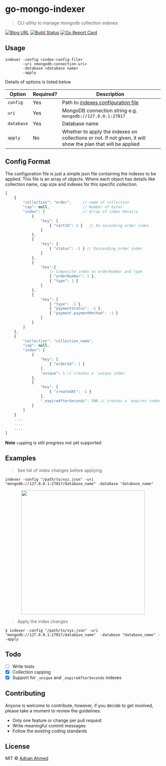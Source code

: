 # go-mongo-indexer

> CLI utility to manage mongodb collection indexes

[![Blog URL](https://img.shields.io/badge/Author-blog-green.svg?style=flat-square)](https://adnanahmed.info)
[![Build Status](https://travis-ci.org/idnan/go-mongo-indexer.svg?branch=master)](https://travis-ci.org/idnan/go-mongo-indexer)
[![Go Report Card](https://goreportcard.com/badge/github.com/gohugoio/hugo)](https://goreportcard.com/report/github.com/gohugoio/hugo)

## Usage

```shell
indexer -config <index-config-file> 
        -uri <mongodb-connection-uri>
        -database <database name>
        -apply
```

Details of options is listed below

| **Option** | **Required?** | **Description**                                                                                              |
|------------|---------------|--------------------------------------------------------------------------------------------------------------|
| `config`   | Yes           | Path to [indexes configuration file](#config-format)                                                         |
| `uri`      | Yes           | MongoDB connection string e.g. `mongodb://127.0.0.1:27017`                                                   |
| `database` | Yes           | Database name                                                                                                |
| `apply`    | No            | Whether to apply the indexes on collections or not. If not given, it will show the plan that will be applied |


## Config Format

The configuration file is just a simple json file containing the indexes to be applied. This file is an array of objects. Where each object has details like collection name, cap size and indexes for this specific collection.
```javascript
[
    {
        "collection": "order",     // name of collection
        "cap": null,               // Number of bytes 
        "index": [                 // Array of index details
            {
                "key": [
                    { "cartId": 1 }   // An ascending order index
                ]
            },
            {
                "key": [
                    { "status": -1 } // Descending order index
                ]
            },
            {
                "key":[
                    // Composite index on orderNumber and type
                    { "orderNumber": 1 },
                    { "type": 1 }
                ]
            },  
            {
                "key": [
                    { "type": -1 }, 
                    { "paymentStatus": -1 }, 
                    { "payment.paymentMethod": -1 }
                ]
            }
        ]
    },
    {
        "collection": "collection_name",
        "cap": null,
        "index": [
            {
                "key": [
                    { "orderId": 1 }
                ],
                "unique": 1 // creates a `unique index`
            },                       
            {
                "key": [
                    { "createdAt": -1 }
                ], 
                "_expireAfterSeconds": 500 // creates a `expires index` that will delete document after given number of seconds 
            }       
        ]
    }
    ....
    ....
    ....
]
```

**Note** `cap`ping is still progress not yet supported

## Examples

> See list of index changes before applying

```shell
indexer -config "/path/to/xyz.json" -uri "mongodb://127.0.0.1:27017/database_name" -database "database_name"
```

<p align="center">
        <img src="https://i.imgur.com/3yj4gMh.png" height="400px"/>
</p>

> Apply the index changes
```shell
$ indexer -config "/path/to/xyz.json" -uri "mongodb://127.0.0.1:27017/database_name"  -database "database_name" --apply
```

## Todo
* [ ] Write tests
* [x] Collection capping
* [x] Support for `_unique` and `_expireAfterSeconds` indexes

## Contributing

Anyone is welcome to contribute, however, if you decide to get involved, please take a moment to review the guidelines:

* Only one feature or change per pull request
* Write meaningful commit messages
* Follow the existing coding standards

## License
MIT © [Adnan Ahmed](https://github.com/idnan)
